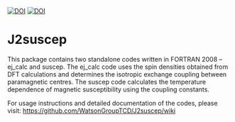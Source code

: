 [![DOI](https://zenodo.org/badge/292014721.svg)](https://zenodo.org/badge/latestdoi/292014721)
[![DOI](https://joss.theoj.org/papers/10.21105/joss.02838/status.svg)](https://doi.org/10.21105/joss.02838)

# J2suscep
This package contains two standalone codes written in FORTRAN 2008 – ej_calc and suscep. 
The ej_calc code uses the spin densities obtained from DFT calculations and determines the isotropic exchange coupling between paramagnetic centres. 
The suscep code calculates the temperature dependence of magnetic susceptibility using the coupling constants.

For usage instructions and detailed documentation of the codes, please visit: https://github.com/WatsonGroupTCD/J2suscep/wiki
